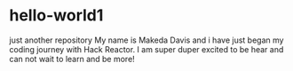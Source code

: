 # hello-world1
just another repository
My name is Makeda Davis and i have just began my coding journey with Hack Reactor. I am super duper excited to be hear and can not wait to learn and be more!
